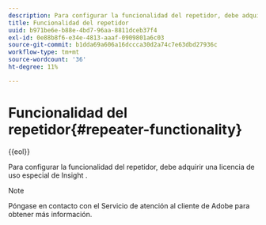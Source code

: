 ```yaml
---
description: Para configurar la funcionalidad del repetidor, debe adquirir una licencia de uso especial de Insight .
title: Funcionalidad del repetidor
uuid: b971be6e-b88e-4bd7-96aa-8811dceb37f4
exl-id: 0e88b8f6-e34e-4813-aaaf-0909801a6c03
source-git-commit: b1dda69a606a16dccca30d2a74c7e63dbd27936c
workflow-type: tm+mt
source-wordcount: '36'
ht-degree: 11%

---
```


# Funcionalidad del repetidor{#repeater-functionality}

{{eol}}

Para configurar la funcionalidad del repetidor, debe adquirir una licencia de uso especial de Insight .

>[!NOTE]
>
>Póngase en contacto con el Servicio de atención al cliente de Adobe para obtener más información.
